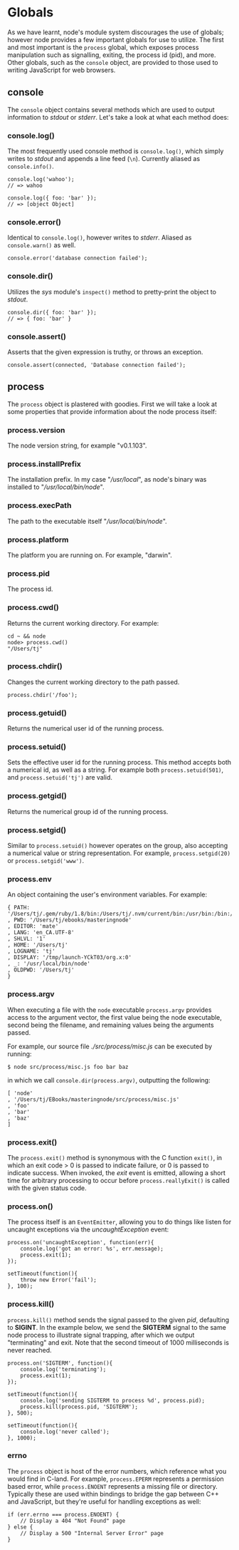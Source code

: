 
# Globals

 As we have learnt, node's module system discourages the use of globals; however node provides a few important globals for use to utilize. The first and most important is the `process` global, which exposes process manipulation such as signalling, exiting, the process id (pid), and more. Other globals, such as the `console` object, are provided to those used to writing JavaScript for web browsers.

## console

The `console` object contains several methods which are used to output information to _stdout_ or _stderr_. Let's take a look at what each method does:

### console.log()

The most frequently used console method is `console.log()`, which simply writes to _stdout_ and appends a line feed (`\n`). Currently aliased as `console.info()`.

    console.log('wahoo');
	// => wahoo

    console.log({ foo: 'bar' });
	// => [object Object]

### console.error()

Identical to `console.log()`, however writes to _stderr_. Aliased as `console.warn()` as well.

    console.error('database connection failed');

### console.dir()

Utilizes the _sys_ module's `inspect()` method to pretty-print the object to
_stdout_.

    console.dir({ foo: 'bar' });
    // => { foo: 'bar' } 

### console.assert()

Asserts that the given expression is truthy, or throws an exception.

    console.assert(connected, 'Database connection failed');

## process

The `process` object is plastered with goodies. First we will take a look
at some properties that provide information about the node process itself:

### process.version

The node version string, for example "v0.1.103".

### process.installPrefix

The installation prefix. In my case "_/usr/local_", as node's binary was installed to "_/usr/local/bin/node_".

### process.execPath

The path to the executable itself "_/usr/local/bin/node_".

### process.platform

The platform you are running on. For example, "darwin".

### process.pid

The process id.

### process.cwd()

Returns the current working directory. For example:

    cd ~ && node
    node> process.cwd()
    "/Users/tj"

### process.chdir()

Changes the current working directory to the path passed.

    process.chdir('/foo');

### process.getuid()

Returns the numerical user id of the running process.

### process.setuid()

Sets the effective user id for the running process. This method accepts both a numerical id, as well as a string. For example both `process.setuid(501)`, and `process.setuid('tj')` are valid.

### process.getgid()

Returns the numerical group id of the running process.

### process.setgid()

Similar to `process.setuid()` however operates on the group, also accepting a numerical value or string representation. For example, `process.setgid(20)` or `process.setgid('www')`.

### process.env

An object containing the user's environment variables. For example:

    { PATH: '/Users/tj/.gem/ruby/1.8/bin:/Users/tj/.nvm/current/bin:/usr/bin:/bin:/usr/sbin:/sbin:/usr/local/bin:/usr/X11/bin'
	, PWD: '/Users/tj/ebooks/masteringnode'
	, EDITOR: 'mate'
	, LANG: 'en_CA.UTF-8'
	, SHLVL: '1'
	, HOME: '/Users/tj'
	, LOGNAME: 'tj'
	, DISPLAY: '/tmp/launch-YCkT03/org.x:0'
	, _: '/usr/local/bin/node'
	, OLDPWD: '/Users/tj'
	}

### process.argv

When executing a file with the `node` executable `process.argv` provides access to the argument vector, the first value being the node executable, second being the filename, and remaining values being the arguments passed.

For example, our source file _./src/process/misc.js_ can be executed by running:

    $ node src/process/misc.js foo bar baz

in which we call `console.dir(process.argv)`, outputting the following:

	[ 'node'
	, '/Users/tj/EBooks/masteringnode/src/process/misc.js'
	, 'foo'
	, 'bar'
	, 'baz'
	]

### process.exit()

The `process.exit()` method is synonymous with the C function `exit()`, in which an exit code > 0 is passed to indicate failure, or 0 is passed to indicate success. When invoked, the _exit_ event is emitted, allowing a short time for arbitrary processing to occur before `process.reallyExit()` is called with the given status code.

### process.on()

The process itself is an `EventEmitter`, allowing you to do things like listen for uncaught exceptions via the _uncaughtException_ event:

	process.on('uncaughtException', function(err){
	    console.log('got an error: %s', err.message);
	    process.exit(1);
	});

	setTimeout(function(){
	    throw new Error('fail');
	}, 100);

### process.kill()

`process.kill()` method sends the signal passed to the given _pid_, defaulting to **SIGINT**. In the example below, we send the **SIGTERM** signal to the same node process to illustrate signal trapping, after which we output "terminating" and exit. Note that the second timeout of 1000 milliseconds is never reached.

	process.on('SIGTERM', function(){
	    console.log('terminating');
	    process.exit(1);
	});

	setTimeout(function(){
	    console.log('sending SIGTERM to process %d', process.pid);
	    process.kill(process.pid, 'SIGTERM');
	}, 500);

	setTimeout(function(){
	    console.log('never called');
	}, 1000);

### errno

The `process` object is host of the error numbers, which  reference what you would find in C-land. For example, `process.EPERM` represents a permission based error, while `process.ENOENT` represents a missing file or directory. Typically these are used within bindings to bridge the gap between C++ and JavaScript, but they're useful for handling exceptions as well:

    if (err.errno === process.ENOENT) {
		// Display a 404 "Not Found" page
	} else {
		// Display a 500 "Internal Server Error" page
	}